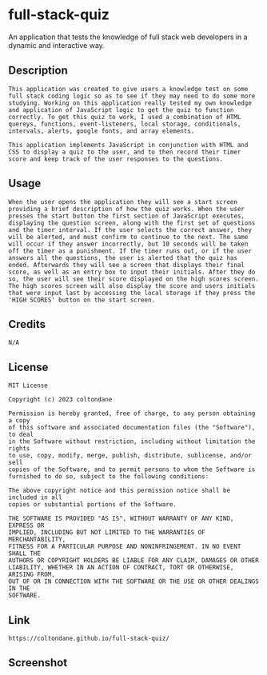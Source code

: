 # full-stack-quiz
An application that tests the knowledge of full stack web developers in a dynamic and interactive way.

## Description

    This application was created to give users a knowledge test on some full stack coding logic so as to see if they may need to do some more studying. Working on this application really tested my own knowledge and application of JavaScript logic to get the quiz to function correctly. To get this quiz to work, I used a combination of HTML quereys, functions, event-listeners, local storage, conditionals, intervals, alerts, google fonts, and array elements.  

    This application implements JavaScript in conjunction with HTML and CSS to display a quiz to the user, and to then record their timer score and keep track of the user responses to the questions.

## Usage

    When the user opens the application they will see a start screen providing a brief description of how the quiz works. When the user presses the start button the first section of JavaScript executes, displaying the question screen, along with the first set of questions and the timer interval. If the user selects the correct answer, they will be alerted, and must confirm to continue to the next. The same will occur if they answer incorrectly, but 10 seconds will be taken off the timer as a punishment. If the timer runs out, or if the user answers all the questions, the user is alerted that the quiz has ended. Afterwards they will see a screen that displays their final score, as well as an entry box to input their initials. After they do so, the user will see their score displayed on the high scores screen. The high scores screen will also display the score and users initials that were input last by accessing the local storage if they press the 'HIGH SCORES' button on the start screen. 

## Credits
    
    N/A

## License

    MIT License

    Copyright (c) 2023 coltondane

    Permission is hereby granted, free of charge, to any person obtaining a copy
    of this software and associated documentation files (the "Software"), to deal
    in the Software without restriction, including without limitation the rights
    to use, copy, modify, merge, publish, distribute, sublicense, and/or sell
    copies of the Software, and to permit persons to whom the Software is
    furnished to do so, subject to the following conditions:

    The above copyright notice and this permission notice shall be included in all
    copies or substantial portions of the Software.

    THE SOFTWARE IS PROVIDED "AS IS", WITHOUT WARRANTY OF ANY KIND, EXPRESS OR
    IMPLIED, INCLUDING BUT NOT LIMITED TO THE WARRANTIES OF MERCHANTABILITY,
    FITNESS FOR A PARTICULAR PURPOSE AND NONINFRINGEMENT. IN NO EVENT SHALL THE
    AUTHORS OR COPYRIGHT HOLDERS BE LIABLE FOR ANY CLAIM, DAMAGES OR OTHER
    LIABILITY, WHETHER IN AN ACTION OF CONTRACT, TORT OR OTHERWISE, ARISING FROM,
    OUT OF OR IN CONNECTION WITH THE SOFTWARE OR THE USE OR OTHER DEALINGS IN THE
    SOFTWARE.

## Link

    https://coltondane.github.io/full-stack-quiz/

## Screenshot

    